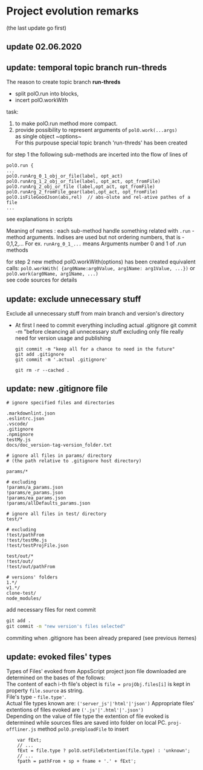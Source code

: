 # Project evolution remarks

(the last update go first)

## update 02.06.2020

## update: temporal topic branch **run-threds**

The reason to create topic branch __run-threds__

- split polO.run into blocks,  
- incert polO.workWith

task:

1. to make polO.run method more compact.
2. provide possibility to represent arguments of `polO.work(...args)`  
as single object ~options~  
For this purpouse special topic branch 'run-threds' has been created

for step 1 the following sub-methods are incerted into the flow of lines  of

    polO.run { 
    ...
    polO.runArg_0_1_obj_or_file(label, opt_act)
    polO.runArg_1_2_obj_or_file(label, opt_act, opt_fromFile)
    polO.runArg_2_obj_or_file (label,opt_act, opt_fromFile)
    polO.runArg_2_fromFile_gear(label,opt_act, opt_fromFile)
    polO.isFileGoodJson(abs,rel)  // abs-olute and rel-ative pathes of a file
    ...

see explanations in scripts

Meaning of names : each sub-method handle something related with
    `.run` - method arguments. Indises are used but not ordering numbers, that is - 0,1,2,...
    For ex. `runArg_0_1_...` means Arguments number 0 and 1 of .run methods

for step 2 new method polO.workWith(options) has been created
equivalent calls:
`polO.workWith( {arg0Name:arg0Value, arg1Name: arg1Value, ...})` or  
`polO.work(arg0Name, arg1Name, ...)`  
see code sources for details

## update: exclude unnecessary stuff

Exclude all unnecessary stuff from main branch and version's directory

- At first I need to commit everything including actual .gitignore
git commit -m "before cleancing all unnecessary stuff excluding
only file really need for version usage and publishing

      git commit -m "keep all for a chance to need in the future"
      git add .gitignore
      git commit -m '.actual .gitignore'

      git rm -r --cached .

## update: new .gitignore file

```git
# ignore specified files and directories

.markdownlint.json
.eslintrc.json
.vscode/
.gitignore
.npmignore
testMy.js
docs/doc_version-tag-version_folder.txt

# ignore all files in params/ directory
# (the path relative to .gitignore host directory)

params/*

# excluding
!params/a_params.json
!params/e_params.json
!params/ea_params.json
!params/allDefaults_params.json

# ignore all files in test/ directory
test/*

# excluding
!test/pathFrom
!test/testMe.js
!test/testProjFile.json

test/out/*
!test/out/
!test/out/pathFrom

# versions' folders
1.*/
v1.*/
clone-test/
node_modules/
```

add necessary files for next commit

```cmd
git add .
git commit -m "new version's files selected"
```

commiting when .gitignore has been already prepared (see previous itemes)

## update: evoked files' types

Types of Files' evoked from AppsScript project json file downloaded are determined on the bases of the follows:  
The content of each i-th file's object is `file = projObj.files[i]` is kept in property `file.source` as string.  
File's type - `file.type'`.  
Actual file types known are: `('server_js'|'html'|'json')`
Appropriate files' extentions of files evoked are `('.js'|'.html'|'.json')`  
Depending on the value of file type the extention of file evoked
is determined while sources files are saved into folder on local PC.
`proj-offliner.js` method `polO.preUploadFile` to insert

        var fExt;
        // ...
        fExt = file.type ? polO.setFileExtention(file.type) : 'unknown';
        // ...
        fpath = pathFrom + sp + fname + '.' + fExt';
